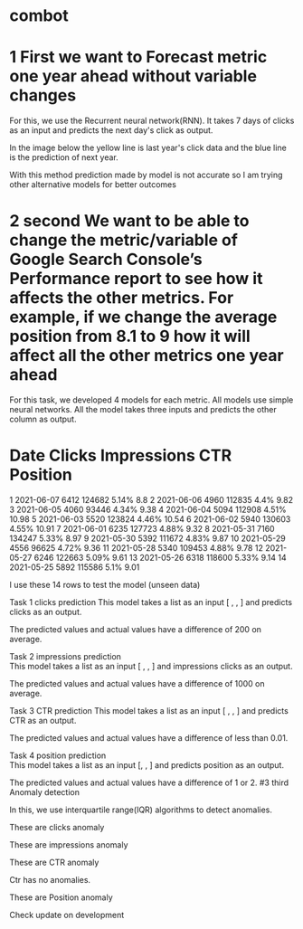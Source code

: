 # combot

# 1 First we want to Forecast metric one year ahead without variable changes

For this, we use the Recurrent neural network(RNN). It takes 7 days of clicks as an input and predicts the next day's click as output.

In the image below the yellow line is last year's click data and the blue line is the prediction of next year. 



With this method prediction made by model is not accurate so I am trying other alternative models for better outcomes

# 2 second We want to be able to change the metric/variable of Google Search Console’s Performance report to see how it affects the other metrics. For example, if we change the average position from 8.1 to 9 how it will affect all the other metrics one year ahead

For this task, we developed 4 models for each metric. All models use simple neural networks.
All the model takes three inputs and predicts the other column as output.

#   Date            Clicks	  Impressions 	CTR		    Position

1	  2021-06-07	    6412    	124682	      5.14%		  8.8
2	  2021-06-06	    4960	    112835		    4.4%	  	9.82
3	  2021-06-05	    4060  	  93446	      	4.34%		  9.38
4	  2021-06-04	    5094  	  112908		    4.51%	  	10.98
5	  2021-06-03	    5520    	123824      	4.46%		  10.54
6	  2021-06-02	    5940	    130603	      4.55%	  	10.91
7	  2021-06-01  	  6235    	127723	      4.88%		  9.32
8	  2021-05-31	    7160  	  134247	      5.33%	  	8.97
9	  2021-05-30	    5392	    111672    		4.83%		  9.87
10	2021-05-29  	  4556    	96625		      4.72%	  	9.36
11	2021-05-28	    5340  	  109453	      4.88%		  9.78
12	2021-05-27	    6246	    122663	      5.09%	  	9.61
13	2021-05-26  	  6318   	  118600		    5.33%		  9.14
14	2021-05-25	    5892  	  115586		    5.1%		  9.01

I use these 14 rows to test the model (unseen data)

Task 1 clicks prediction 
This model takes a list as an input [ <impressions>, <CTR>, <Position> ] and predicts clicks as an output.

The predicted values and actual values have a difference of 200 on average.

Task 2 impressions prediction  
This model takes a list as an input [ <clicks>, <CTR>, <Position> ] and impressions clicks as an output.

The predicted values and actual values have a difference of 1000 on average.

Task 3 CTR prediction
This model takes a list as an input [ <Clicks>, <impressions>, <Position> ] and predicts CTR as an output.

The predicted values and actual values have a difference of less than 0.01.

Task 4 position prediction  
This model takes a list as an input [<clicks>, <impressions>, <CTR>] and predicts position as an output.

The predicted values and actual values have a difference of 1 or 2.
#3 third Anomaly detection

In this, we use interquartile range(IQR) algorithms to detect anomalies.

These are clicks anomaly 


These are impressions anomaly



These are CTR anomaly

Ctr has no anomalies.


These are Position anomaly


Check update on development
